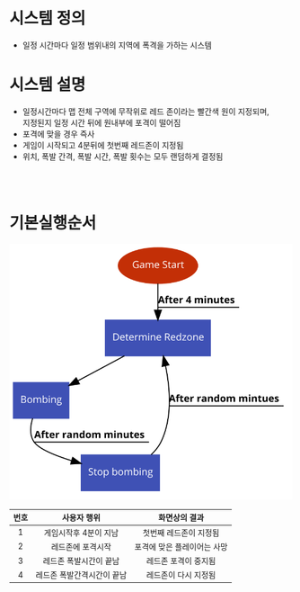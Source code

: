 # 시스템 정의
  - 일정 시간마다 일정 범위내의 지역에 폭격을 가하는 시스템
  
# 시스템 설명
  - 일정시간마다 맵 전체 구역에 무작위로 레드 존이라는 빨간색 원이 지정되며, <br> 지정된지 일정 시간 뒤에 원내부에 포격이 떨어짐
  - 포격에 맞을 경우 즉사
  - 게임이 시작되고 4분뒤에 첫번째 레드존이 지정됨
  - 위치, 폭발 간격, 폭발 시간, 폭발 횟수는 모두 랜덤하게 결정됨

<br>
<br>


# 기본실행순서
![NoImage](./Resource/system06.png)  


번호 | 사용자 행위 | 화면상의 결과
:-------: | :-------: | :-------:
1 | 게임시작후 4분이 지남 | 첫번째 레드존이 지정됨
2 | 레드존에 포격시작 | 포격에 맞은 플레이어는 사망
3 | 레드존 폭발시간이 끝남 |  레드존 포격이 중지됨
4 | 레드존 폭발간격시간이 끝남 | 레드존이 다시 지정됨

<br>
<br>
